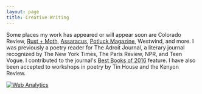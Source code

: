 ```yaml
---
layout: page
title: Creative Writing
---
```


Some places my work has appeared or will appear soon are Colorado Review, [Rust + Moth](https://rustandmoth.com/work/hours-after-news-of-the-death/), [Assaracus](https://siblingrivalrypress.bigcartel.com/product/assaracus-issue-24-a-journal-of-gay-poetry), [Potluck Magazine](http://potluckmag.com/march-2016/2016/3/10/three-poems), Westwind, and more. I was previously a poetry reader for The Adroit Journal, a literary journal recognized by The New York Times, The Paris Review, NPR, and Teen Vogue. I contributed to the journal's [Best Books of 2016](https://theadroitjournal.org/2016/12/27/presenting-adroits-best-books-of-2016/) feature. I have also been accepted to workshops in poetry by Tin House and the Kenyon Review.

<!-- Default Statcounter code for Isawil.github.io
https://isawil.github.io -->
<script type="text/javascript">
var sc_project=11863955;
var sc_invisible=1;
var sc_security="f1c0a47a"; 
</script>
<script type="text/javascript"
src="https://www.statcounter.com/counter/counter.js"
async></script>
<noscript><div class="statcounter"><a title="Web Analytics"
href="https://statcounter.com/" target="_blank"><img
class="statcounter"
src="https://c.statcounter.com/11863955/0/f1c0a47a/1/"
alt="Web Analytics"></a></div></noscript>
<!-- End of Statcounter Code -->
